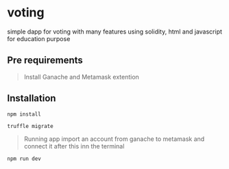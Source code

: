 # voting
simple dapp for voting with many features using solidity, html and javascript for education purpose

## Pre requirements
>Install Ganache and Metamask extention

## Installation
```
npm install
```
```
truffle migrate
```
> Running app
import an account from ganache to metamask and connect it
after this inn the terminal 
```
npm run dev
```


